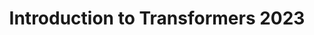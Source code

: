 ---
title: "Introduction to Transformers 2023"
pdf: "/pdfs/slides/Intro_to_Transformers_2023.pdf"
layout: pdf
---
